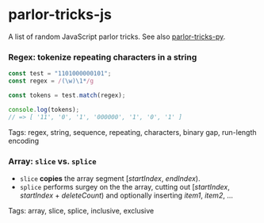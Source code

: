 # parlor-tricks-js
A list of random JavaScript parlor tricks.  See also [parlor-tricks-py](https://github.com/spaceaardvark/parlor-tricks-py/).

### Regex: tokenize repeating characters in a string

```javascript
const test = "1101000000101";
const regex = /(\w)\1*/g

const tokens = test.match(regex);

console.log(tokens); 
// => [ '11', '0', '1', '000000', '1', '0', '1' ]
```

Tags: regex, string, sequence, repeating, characters, binary gap, run-length encoding

### Array: `slice` vs. `splice`

- `slice` **copies** the array segment \[*startIndex*, *endIndex*).
- `splice` performs surgey on the the array, cutting out \[*startIndex*, *startIndex* + *deleteCount*) and optionally inserting *item1*, *item2*, ...

Tags: array, slice, splice, inclusive, exclusive
